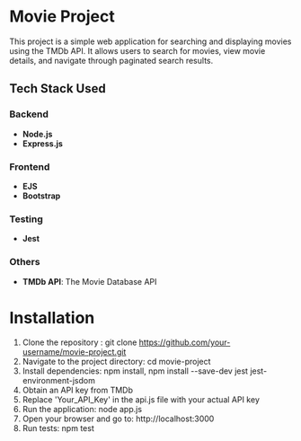 # Movie Project

This project is a simple web application for searching and displaying movies using the TMDb API. It allows users to search for movies, view movie details, and navigate through paginated search results.


## Tech Stack Used

### Backend
- **Node.js**
- **Express.js**

### Frontend
- **EJS** 
- **Bootstrap**

### Testing
- **Jest**

### Others
- **TMDb API**: The Movie Database API 

# Installation

1) Clone the repository : git clone https://github.com/your-username/movie-project.git  
2) Navigate to the project directory: cd movie-project
3) Install dependencies: npm install, npm install --save-dev jest jest-environment-jsdom  
4) Obtain an API key from TMDb  
5) Replace 'Your_API_Key' in the api.js file with your actual API key  
5) Run the application: node app.js
6) Open your browser and go to: http://localhost:3000
7) Run tests: npm test  



